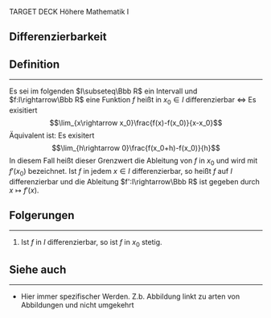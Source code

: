 
TARGET DECK
Höhere Mathematik I

Differenzierbarkeit
--
## Definition
***
Es sei im folgenden $I\subseteq\Bbb R$ ein Intervall und $f:I\rightarrow\Bbb R$ eine Funktion
$f$ heißt in $x_0\in I$ differenzierbar $\iff$ Es exisitiert$$\lim_{x\rightarrow x_0}\frac{f(x)-f(x_0)}{x-x_0}$$ Äquivalent ist: Es exisitert$$\lim_{h\rightarrow 0}\frac{f(x_0+h)-f(x_0)}{h}$$In diesem Fall heißt dieser Grenzwert die Ableitung von $f$ in $x_0$ und wird mit $f'(x_0)$ bezeichnet.
Ist $f$ in jedem $x\in I$ differenzierbar, so heißt $f$ auf $I$ differenzierbar und die Ableitung $f':I\rightarrow\Bbb R$ ist gegeben durch $x\mapsto f'(x)$.
## Folgerungen
***
1. Ist $f$ in $I$ differenzierbar, so ist $f$ in $x_0$ stetig.
## Siehe auch
***
* Hier immer spezifischer Werden. Z.b. Abbildung linkt zu arten von Abbildungen und nicht umgekehrt